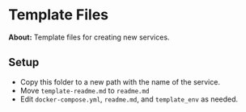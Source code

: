 # Template Files

**About:** Template files for creating new services.

## Setup

- Copy this folder to a new path with the name of the service.
- Move `template-readme.md` to `readme.md`
- Edit `docker-compose.yml`, `readme.md`, and `template_env` as needed.